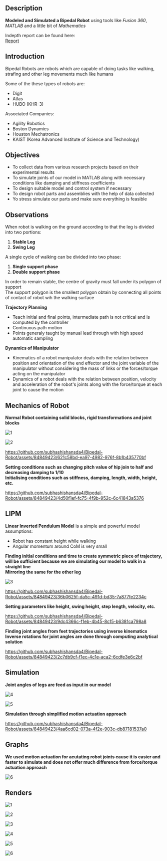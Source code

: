 ## Description
**Modeled and Simulated a Bipedal Robot** using tools like *Fusion 360*, *MATLAB* and a little bit of *Mathematics*

Indepth report can be found here:\
[Report](https://github.com/subhashishansda4/Bipedal-Robot/blob/main/Modelling%20and%20Simulation%20of%20Bipedal%20Robot.pdf)

## Introduction
Bipedal Robots are robots which are capable of doing tasks like walking, strafing and other leg movements much like humans

Some of the these types of robots are:
* Digit
* Atlas
* HUBO (KHR-3)

Associated Companies:
* Agility Robotics
* Boston Dynamics
* Houston Mechatronics
* KAIST (Korea Advanced Institute of Science and Technology)

## Objectives
* To collect data from various research projects based on their experimental results
* To simulate joints of our model in MATLAB along with necessary conditions like damping and stiffness coefficients
* To design suitable model and control system if necessary
* To design robot parts and assemblies with the help of data collected
* Yo stress simulate our parts and make sure everything is feasible

## Observations
When robot is walking on the ground according to that the leg is divided into two portions:
1. **Stable Leg**
2. **Swing Leg**

A single cycle of walking can be divided into two phase:
1. **Single support phase**
2. **Double support phase**

In order to remain stable, the centre of gravity must fall under its polygon of support\
The support polygon is the smallest polygon obtain by connecting all points of contact of robot wih the walking surface

**Trajectory Planning**
* Teach initial and final points, intermediate path is not critical and is computed by the controller
* Continuous path motion
* Points generaly taught by manual lead through with high speed automatic sampling

**Dynamics of Manipulator**
* Kinematics of a robot manipulator deals with the relation between position and orientation of the end effector and the joint variable of the manipulator without considering the mass of links or the forces/torque acting on the manipulator
* Dynamics of a robot deals with the relation between position, velocity and acceleration of the robot's joints along with the force/torque at each joint to cause the motion

## Mechanics of Robot
**Normal Robot containing solid blocks, rigid transformations and joint blocks**

![1](https://github.com/subhashishansda4/Bipedal-Robot/blob/main/work/1.png)

![2](https://github.com/subhashishansda4/Bipedal-Robot/blob/main/work/2.png)

https://github.com/subhashishansda4/Bipedal-Robot/assets/84849423/621c58bd-ea97-4982-976f-8b1b435770bf

**Setting conditions such as changing pitch value of hip join to half and decreasing damping to 1/10**\
**Initialising conditions such as stiffness, damping, length, width, height, etc.**

https://github.com/subhashishansda4/Bipedal-Robot/assets/84849423/4d50f1ef-fc75-4f9b-952c-6c41843a5376

## LIPM
**Linear Inverted Pendulum Model** is a simple and powerful model assumptions:
* Robot has constant height while walking
* Angular momentum around CoM is very small

**Finding initial conditions and time to create symmetric piece of trajectory, will be sufficient because we are simulating our model to walk in a straight line**\
**Mirroring the same for the other leg**

![3](https://github.com/subhashishansda4/Bipedal-Robot/blob/main/work/3.png)

https://github.com/subhashishansda4/Bipedal-Robot/assets/84849423/36b0625f-da5c-491d-bd35-7a877fe2234c

**Setting parameters like height, swing height, step length, velocity, etc.**

https://github.com/subhashishansda4/Bipedal-Robot/assets/84849423/9dc4366c-f1eb-4b45-8c15-b6381ca798a8

**Finding joint angles from feet trajectories using inverse kinematics**\
**Inverse rotations for joint angles are done through computing analytical solution**

https://github.com/subhashishansda4/Bipedal-Robot/assets/84849423/2c7db9cf-f1ec-4c1e-aca2-6cdfe3e6c2bf

## Simulation
**Joint angles of legs are feed as input in our model**

![4](https://github.com/subhashishansda4/Bipedal-Robot/blob/main/work/4.png)

![5](https://github.com/subhashishansda4/Bipedal-Robot/blob/main/work/5.png)

**Simulation through simplified motion actuation approach**

https://github.com/subhashishansda4/Bipedal-Robot/assets/84849423/4aa6cd02-073a-4f2e-903c-db87181537a0

## Graphs
**We used motion actuation for acutating robot joints cause it is easier and faster to simulate and does not offer much difference from force/torque actuation approach**

![6](https://github.com/subhashishansda4/Bipedal-Robot/blob/main/work/6.png)

## Renders
![1](https://github.com/subhashishansda4/Bipedal-Robot/blob/main/renders/1.jpg)

![2](https://github.com/subhashishansda4/Bipedal-Robot/blob/main/renders/2.jpg)

![3](https://github.com/subhashishansda4/Bipedal-Robot/blob/main/renders/3.jpg)

![4](https://github.com/subhashishansda4/Bipedal-Robot/blob/main/renders/4.jpg)

![5](https://github.com/subhashishansda4/Bipedal-Robot/blob/main/renders/5.jpg)

![6](https://github.com/subhashishansda4/Bipedal-Robot/blob/main/renders/6.jpg)
